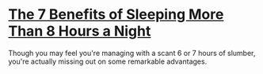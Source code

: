 
# [The 7 Benefits of Sleeping More Than 8 Hours a Night](https://www.mindhaste.com/t/sleep/the-7-benefits-of-sleeping-more-than-8-hours-a-night-9)

Though you may feel you're managing with a scant 6 or 7 hours of slumber, you're actually missing out on some remarkable advantages.
    
